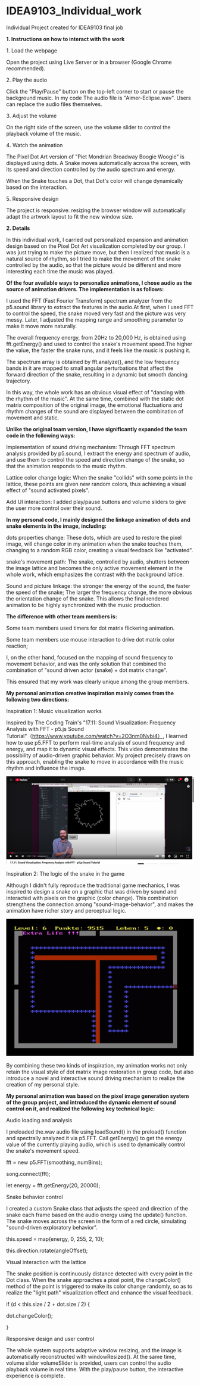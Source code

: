 # IDEA9103_Individual_work
Individual Project created for IDEA9103 final job

**1. Instructions on how to interact with the work**

1️. Load the webpage

Open the project using Live Server or in a browser (Google Chrome recommended).

2️. Play the audio

Click the "Play/Pause" button on the top-left corner to start or pause the background music.
In my code The audio file is "Aimer-Eclipse.wav". Users can replace the audio files themselves.

3️. Adjust the volume

On the right side of the screen, use the volume slider to control the playback volume of the music.

4️. Watch the animation

The Pixel Dot Art version of "Piet Mondrian Broadway Boogie Woogie" is displayed using dots.
A Snake moves automatically across the screen, with its speed and direction controlled by the audio spectrum and energy.

When the Snake touches a Dot, that Dot's color will change dynamically based on the interaction.

5️. Responsive design

The project is responsive: resizing the browser window will automatically adapt the artwork layout to fit the new window size.


**2. Details**

In this individual work, I carried out personalized expansion and animation design based on the Pixel Dot Art visualization completed by our group. I was just trying to make the picture move, but then I realized that music is a natural source of rhythm, so I tried to make the movement of the snake controlled by the audio, so that the picture would be different and more interesting each time the music was played.

**Of the four available ways to personalize animations, I chose audio as the source of animation drivers. The implementation is as follows:**

I used the FFT (Fast Fourier Transform) spectrum analyzer from the p5.sound library to extract the features in the audio.At first, when I used FFT to control the speed, the snake moved very fast and the picture was very messy. Later, I adjusted the mapping range and smoothing parameter to make it move more naturally.

The overall frequency energy, from 20Hz to 20,000 Hz, is obtained using fft.getEnergy() and used to control the snake's movement speed.The higher the value, the faster the snake runs, and it feels like the music is pushing it.

The spectrum array is obtained by fft.analyze(), and the low frequency bands in it are mapped to small angular perturbations that affect the forward direction of the snake, resulting in a dynamic but smooth dancing trajectory.

In this way, the whole work has an obvious visual effect of "dancing with the rhythm of the music". At the same time, combined with the static dot matrix composition of the original image, the emotional fluctuations and rhythm changes of the sound are displayed between the combination of movement and static.


**Unlike the original team version, I have significantly expanded the team code in the following ways:**

Implementation of sound driving mechanism: Through FFT spectrum analysis provided by p5.sound, I extract the energy and spectrum of audio, and use them to control the speed and direction change of the snake, so that the animation responds to the music rhythm.

Lattice color change logic: When the snake "collids" with some points in the lattice, these points are given new random colors, thus achieving a visual effect of "sound activated pixels".

Add UI interaction: I added play/pause buttons and volume sliders to give the user more control over their sound.


**In my personal code, I mainly designed the linkage animation of dots and snake elements in the image, including:**

dots properties change: These dots, which are used to restore the pixel image, will change color in my animation when the snake touches them, changing to a random RGB color, creating a visual feedback like "activated".

snake's movement path: The snake, controlled by audio, shutters between the image lattice and becomes the only active movement element in the whole work, which emphasizes the contrast with the background lattice.

Sound and picture linkage: the stronger the energy of the sound, the faster the speed of the snake; The larger the frequency change, the more obvious the orientation change of the snake. This allows the final rendered animation to be highly synchronized with the music production.

**The difference with other team members is:**

Some team members used timers for dot matrix flickering animation.

Some team members use mouse interaction to drive dot matrix color reaction;

I, on the other hand, focused on the mapping of sound frequency to movement behavior, and was the only solution that combined the combination of "sound driven actor (snake) + dot matrix change".

This ensured that my work was clearly unique among the group members.


**My personal animation creative inspiration mainly comes from the following two directions:**

Inspiration 1: Music visualization works

Inspired by The Coding Train's "17.11: Sound Visualization: Frequency Analysis with FFT - p5.js Sound Tutorial"（https://www.youtube.com/watch?v=2O3nm0Nvbi4）, I learned how to use p5.FFT to perform real-time analysis of sound frequency and energy, and map it to dynamic visual effects. This video demonstrates the possibility of audio-driven graphic behavior. My project precisely draws on this approach, enabling the snake to move in accordance with the music rhythm and influence the image.

![Video](assets/Video.png)

Inspiration 2: The logic of the snake in the game

Although I didn't fully reproduce the traditional game mechanics, I was inspired to design a snake on a graphic that was driven by sound and interacted with pixels on the graphic (color change). This combination strengthens the connection among "sound-image-behavior", and makes the animation have richer story and perceptual logic.

![snake](assets/snake.png)

By combining these two kinds of inspiration, my animation works not only retain the visual style of dot matrix image restoration in group code, but also introduce a novel and interactive sound driving mechanism to realize the creation of my personal style.

**My personal animation was based on the pixel image generation system of the group project, and introduced the dynamic element of sound control on it, and realized the following key technical logic:**

Audio loading and analysis

I preloaded the.wav audio file using loadSound() in the preload() function and spectrally analyzed it via p5.FFT. Call getEnergy() to get the energy value of the currently playing audio, which is used to dynamically control the snake's movement speed.

fft = new p5.FFT(smoothing, numBins);

song.connect(fft);

let energy = fft.getEnergy(20, 20000);

Snake behavior control

I created a custom Snake class that adjusts the speed and direction of the snake each frame based on the audio energy using the update() function. The snake moves across the screen in the form of a red circle, simulating "sound-driven exploratory behavior".

this.speed = map(energy, 0, 255, 2, 10);

this.direction.rotate(angleOffset);

Visual interaction with the lattice

The snake position is continuously distance detected with every point in the Dot class. When the snake approaches a pixel point, the changeColor() method of the point is triggered to make its color change randomly, so as to realize the "light path" visualization effect and enhance the visual feedback.

if (d < this.size / 2 + dot.size / 2) {

 dot.changeColor();

}

Responsive design and user control

The whole system supports adaptive window resizing, and the image is automatically reconstructed with windowResized(). At the same time, volume slider volumeSlider is provided, users can control the audio playback volume in real time. With the play/pause button, the interactive experience is complete.

